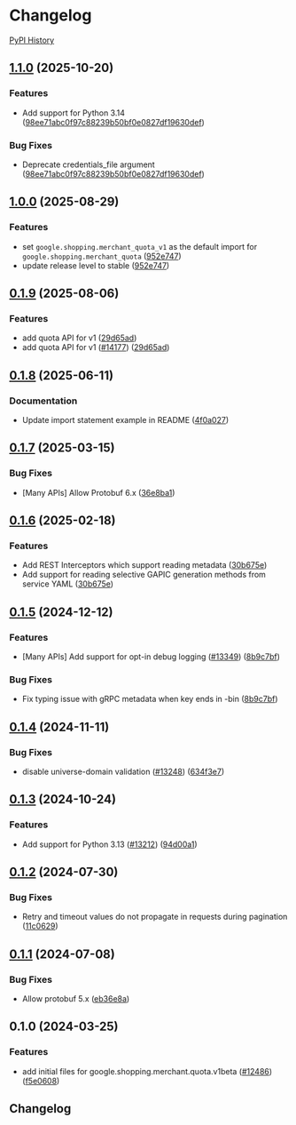 # Changelog

[PyPI History][1]

[1]: https://pypi.org/project/google-shopping-merchant-quota/#history

## [1.1.0](https://github.com/googleapis/google-cloud-python/compare/google-shopping-merchant-quota-v1.0.0...google-shopping-merchant-quota-v1.1.0) (2025-10-20)


### Features

* Add support for Python 3.14  ([98ee71abc0f97c88239b50bf0e0827df19630def](https://github.com/googleapis/google-cloud-python/commit/98ee71abc0f97c88239b50bf0e0827df19630def))


### Bug Fixes

* Deprecate credentials_file argument  ([98ee71abc0f97c88239b50bf0e0827df19630def](https://github.com/googleapis/google-cloud-python/commit/98ee71abc0f97c88239b50bf0e0827df19630def))

## [1.0.0](https://github.com/googleapis/google-cloud-python/compare/google-shopping-merchant-quota-v0.1.9...google-shopping-merchant-quota-v1.0.0) (2025-08-29)


### Features

* set `google.shopping.merchant_quota_v1` as the default import for `google.shopping.merchant_quota` ([952e747](https://github.com/googleapis/google-cloud-python/commit/952e747d03daba2d45a2f99801ffe11935bfef0f))
* update release level to stable ([952e747](https://github.com/googleapis/google-cloud-python/commit/952e747d03daba2d45a2f99801ffe11935bfef0f))

## [0.1.9](https://github.com/googleapis/google-cloud-python/compare/google-shopping-merchant-quota-v0.1.8...google-shopping-merchant-quota-v0.1.9) (2025-08-06)


### Features

* add quota API for v1 ([29d65ad](https://github.com/googleapis/google-cloud-python/commit/29d65adc3fdb813641c21ceebe0b46305a47fbe5))
* add quota API for v1 ([#14177](https://github.com/googleapis/google-cloud-python/issues/14177)) ([29d65ad](https://github.com/googleapis/google-cloud-python/commit/29d65adc3fdb813641c21ceebe0b46305a47fbe5))

## [0.1.8](https://github.com/googleapis/google-cloud-python/compare/google-shopping-merchant-quota-v0.1.7...google-shopping-merchant-quota-v0.1.8) (2025-06-11)


### Documentation

* Update import statement example in README ([4f0a027](https://github.com/googleapis/google-cloud-python/commit/4f0a0270b494d47e80373b87e7668283dbbceec7))

## [0.1.7](https://github.com/googleapis/google-cloud-python/compare/google-shopping-merchant-quota-v0.1.6...google-shopping-merchant-quota-v0.1.7) (2025-03-15)


### Bug Fixes

* [Many APIs] Allow Protobuf 6.x ([36e8ba1](https://github.com/googleapis/google-cloud-python/commit/36e8ba12eac92dd221ac3ddf1061da3845135791))

## [0.1.6](https://github.com/googleapis/google-cloud-python/compare/google-shopping-merchant-quota-v0.1.5...google-shopping-merchant-quota-v0.1.6) (2025-02-18)


### Features

* Add REST Interceptors which support reading metadata ([30b675e](https://github.com/googleapis/google-cloud-python/commit/30b675e7e9eaee87f9e7bdf4dc910b01f6a3044f))
* Add support for reading selective GAPIC generation methods from service YAML ([30b675e](https://github.com/googleapis/google-cloud-python/commit/30b675e7e9eaee87f9e7bdf4dc910b01f6a3044f))

## [0.1.5](https://github.com/googleapis/google-cloud-python/compare/google-shopping-merchant-quota-v0.1.4...google-shopping-merchant-quota-v0.1.5) (2024-12-12)


### Features

* [Many APIs] Add support for opt-in debug logging ([#13349](https://github.com/googleapis/google-cloud-python/issues/13349)) ([8b9c7bf](https://github.com/googleapis/google-cloud-python/commit/8b9c7bf3bb1c4f0beabd71a45c469fcedb19a2c8))


### Bug Fixes

* Fix typing issue with gRPC metadata when key ends in -bin ([8b9c7bf](https://github.com/googleapis/google-cloud-python/commit/8b9c7bf3bb1c4f0beabd71a45c469fcedb19a2c8))

## [0.1.4](https://github.com/googleapis/google-cloud-python/compare/google-shopping-merchant-quota-v0.1.3...google-shopping-merchant-quota-v0.1.4) (2024-11-11)


### Bug Fixes

* disable universe-domain validation ([#13248](https://github.com/googleapis/google-cloud-python/issues/13248)) ([634f3e7](https://github.com/googleapis/google-cloud-python/commit/634f3e740926506654efa82a4f7a8d5f7e3cf6ba))

## [0.1.3](https://github.com/googleapis/google-cloud-python/compare/google-shopping-merchant-quota-v0.1.2...google-shopping-merchant-quota-v0.1.3) (2024-10-24)


### Features

* Add support for Python 3.13 ([#13212](https://github.com/googleapis/google-cloud-python/issues/13212)) ([94d00a1](https://github.com/googleapis/google-cloud-python/commit/94d00a126aa436513d23b25993b7fdc106809441))

## [0.1.2](https://github.com/googleapis/google-cloud-python/compare/google-shopping-merchant-quota-v0.1.1...google-shopping-merchant-quota-v0.1.2) (2024-07-30)


### Bug Fixes

* Retry and timeout values do not propagate in requests during pagination ([11c0629](https://github.com/googleapis/google-cloud-python/commit/11c06293cef3391f5fb433d5de26c066943082d0))

## [0.1.1](https://github.com/googleapis/google-cloud-python/compare/google-shopping-merchant-quota-v0.1.0...google-shopping-merchant-quota-v0.1.1) (2024-07-08)


### Bug Fixes

* Allow protobuf 5.x ([eb36e8a](https://github.com/googleapis/google-cloud-python/commit/eb36e8a5e779717977132f605aa2ebc3cad78517))

## 0.1.0 (2024-03-25)


### Features

* add initial files for google.shopping.merchant.quota.v1beta ([#12486](https://github.com/googleapis/google-cloud-python/issues/12486)) ([f5e0608](https://github.com/googleapis/google-cloud-python/commit/f5e0608bcf0b516000af710b8bff6df5db7ae8da))

## Changelog
